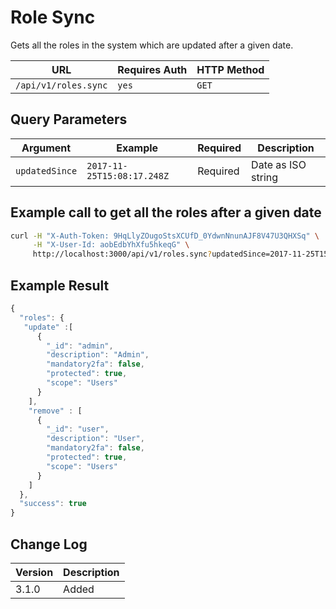 # Role Sync

Gets all the roles in the system which are updated after a given date.

| URL                  | Requires Auth | HTTP Method |
| -------------------- | ------------- | ----------- |
| `/api/v1/roles.sync` | `yes`         | `GET`       |

## Query Parameters

| Argument       | Example                    | Required | Description        |
| -------------- | -------------------------- | -------- | ------------------ |
| `updatedSince` | `2017-11-25T15:08:17.248Z` | Required | Date as ISO string |

## Example call to get all the roles after a given date

```bash
curl -H "X-Auth-Token: 9HqLlyZOugoStsXCUfD_0YdwnNnunAJF8V47U3QHXSq" \
     -H "X-User-Id: aobEdbYhXfu5hkeqG" \
     http://localhost:3000/api/v1/roles.sync?updatedSince=2017-11-25T15:08:17.248Z
```

## Example Result

```javascript
{
  "roles": {
   "update" :[
      {
        "_id": "admin",
        "description": "Admin",
        "mandatory2fa": false,
        "protected": true,
        "scope": "Users"
      }
    ],
    "remove" : [
      {
        "_id": "user",
        "description": "User",
        "mandatory2fa": false,
        "protected": true,
        "scope": "Users"
      }
    ]
  },
  "success": true
}
```

## Change Log

| Version | Description |
| ------- | ----------- |
| 3.1.0   | Added       |
